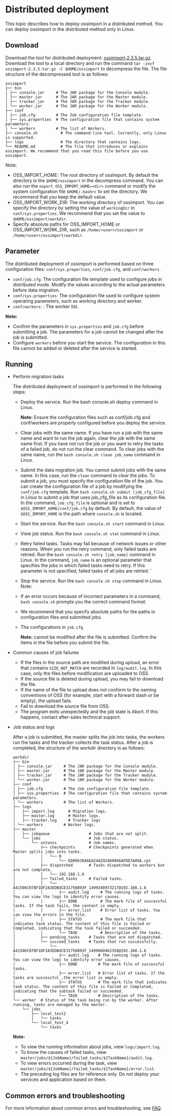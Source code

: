 # Distributed deployment

This topic describes how to deploy ossimport in a distributed method. You can deploy ossimport in the distributed method only in Linux.

## Download

Download the tool for distributed deployment: [ossimport-2.3.5.tar.gz](http://gosspublic.alicdn.com/ossimport/international/distributed/ossimport-2.3.5.tar.gz). Download the tool to a local directory and run the command `tar -zxvf ossimport-2.3.5.tar.gz -C $HOME/ossimport` to decompress the file. The file structure of the decompressed tool is as follows:

```
ossimport
├── bin
│ ├── console.jar     # The JAR package for the Console module.
│ ├── master.jar      # The JAR package for the Master module.
│ ├── tracker.jar     # The JAR package for the Tracker module.
│ └── worker.jar      # The JAR package for the Worker module.
├── conf
│ ├── job.cfg         # The Job configuration file template.
│ ├── sys.properties  # The configuration file that contains system parameters.
│ └── workers         # The list of Workers.
├── console.sh          # The command-line tool. Currently, only Linux is supported.
├── logs                # The directory that contains logs.
└── README.md           # The file that introduces or explains ossimport. We recommend that you read this file before you use ossimport.
```

Note:

-   OSS\_IMPORT\_HOME: The root directory of ossImport. By default the directory is the `$HOME/ossimport` in the decompress command. You can also run the `export OSS_IMPORT_HOME=<dir>` command or modify the system configuration file `$HOME/.bashrc` to set the directory. We recommend that you keep the default value.
-   OSS\_IMPORT\_WORK\_DIR: The working directory of ossimport. You can specify the directory by setting the value of `workingDir` in `conf/sys.properties`. We recommend that you set the value to `$HOME/ossimport/workdir`.
-   Specify absolute paths for OSS\_IMPORT\_HOME or OSS\_IMPORT\_WORK\_DIR, such as `/home/<user>/ossimport` or `/home/<user>/ossimport/workdir`.

## Parameter

The distributed deployment of ossimport is performed based on three configuration files: `conf/sys.properties`, `conf/job.cfg`, and `conf/workers`.

-   `conf/job.cfg`: The configuration file template used to configure jobs in distributed mode. Modify the values according to the actual parameters before data migration.
-   `conf/sys.properties`: The configuration file used to configure system operating parameters, such as working directory and worker.
-   `conf/workers`: : The worker list.

**Note:**

-   Confirm the parameters in `sys.properties` and `job.cfg` before submitting a job. The parameters for a job cannot be changed after the job is submitted.
-   Configure `workers` before you start the service. The configuration in this file cannot be added or deleted after the service is started.

## Running

-   Perform migration tasks

    The distributed deployment of ossimport is performed in the following steps:

    -   Deploy the service. Run the bash console.sh deploy command in Linux.

        **Note:** Ensure the configuration files such as conf/job.cfg and conf/workers are properly configured before you deploy the service.

    -   Clear jobs with the same name. If you have run a job with the same name and want to run the job again, clear the job with the same name first. If you have not run the job or you want to retry the tasks of a failed job, do not run the clear command. To clear jobs with the same name, run the `bash console.sh clean job_name` command in Linux.
    -   Submit the data migration job. You cannot submit jobs with the same name. In this case, run the `clean` command to clear the jobs. To submit a job, you must specify the configuration file of the job. You can create the configuration file of a job by modifying the `conf/job.cfg` template. Run `bash console.sh submit [job_cfg_file]` in Linux to submit a job that uses job\_cfg\_file as its configuration file. In the command, `job_cfg_file` is optional and is set to `$OSS_IMPORT_HOME/conf/job.cfg` by default. By default, the value of `$OSS_IMPORT_HOME` is the path where `console.sh` is located.
    -   Start the service. Run the `bash console.sh start` command in Linux.
    -   View job status. Run the `bash console.sh stat` command in Linux.
    -   Retry failed tasks. Tasks may fail because of network issues or other reasons. When you run the retry command, only failed tasks are retried. Run the `bash console.sh retry [job_name]` command in Linux. In the command, `job_name` is an optional parameter that specifies the jobs in which failed tasks need to retry. If this parameter is not specified, failed tasks of all jobs are retried.``
    -   Stop the service. Run the `bash console.sh stop` command in Linux.
    Note:

    -   If an error occurs because of incorrect parameters in a command, `bash console.sh` prompts you the correct command format.
    -   We recommend that you specify absolute paths for the paths in configuration files and submitted jobs.
    -   The configurations in `job.cfg`

        **Note:** cannot be modified after the file is submitted. Confirm the items in the file before you submit the file.

-   Common causes of job failures
    -   If the files in the source path are modified during upload, an error that contains `SIZE_NOT_MATCH` are recorded in `log/audit.log`. In this case, only the files before modification are uploaded to OSS.
    -   If the source file is deleted during upload, you may fail to download the file.
    -   If the name of the file to upload does not conform to the naming conventions of OSS \(for example, start with a forward slash or be empty\), the upload fails.
    -   Fail to download the source file from OSS.
    -   The program exits unexpectedly and the job state is Abort. If this happens, contact after-sales technical support.
-   Job status and logs

    After a job is submitted, the master splits the job into tasks, the workers run the tasks and the tracker collects the task status. After a job is completed, the structure of the workdir directory is as follows:

    ```
    workdir
    ├── bin
    │ ├── console.jar     # The JAR package for the Console module.
    │ ├── master.jar      # The JAR package for the Master module.
    │ ├── tracker.jar     # The JAR package for the Tracker module.
    │ └── worker.jar      # The JAR package for the Worker module.
    ├── conf
    │ ├── job.cfg         # The Job configuration file template.
    │ ├── sys.properties  # The configuration file that contains system parameters.
    │ └── workers         # The list of Workers.
    ├── logs
    │   ├── import.log      # Migration logs.
    │   ├── master.log      # Master logs.
    │   ├── tracker.log     # Tracker logs
    │ └── workers         # Worker logs.
    ├── master
    │   ├── jobqueue                 # Jobs that are not split.
    │   └── jobs                     # Job status.
    │       └── xxtooss              # Job names.
    │           ├── checkpoints      # Checkpoints generated when Master splits jobs into tasks. 
    │           │   └── 0
    │           │       └── ED09636A6EA24A292460866AFDD7A89A.cpt
    │           ├── dispatched       # Tasks dispatched to workers but are not complete.
    │           │   └── 192.168.1.6
    │           ├── failed_tasks     # Failed tasks.
    │           │   └── A41506C07BF1DF2A3EDB4CE31756B93F_1499348973217@192.168.1.6
    │           │       ├── audit.log     # The running logs of tasks. You can view the logs to identify error causes.
    │           │       ├── DONE          # The mark file of successful tasks. If the task fails, the content is empty.
    │           │       ├── error.list    # Error list of tasks. You can view the errors in the file.
    │           │       ├── STATUS        # The mark file that indicates task status. The content of this file is Failed or Completed, indicating that the task failed or succeeded.
    │           │       └── TASK          # Description of the tasks.
    │           ├── pending_tasks    # Tasks that are not dispatched.
    │           └── succeed_tasks    # Tasks that run successfully.
    │               └── A41506C07BF1DF2A3EDB4CE31756B93F_1499668462358@192.168.1.6
    │                   ├── audit.log    # The running logs of tasks. You can view the logs to identify error causes.
    │                   ├── DONE         # The mark file of successful tasks.
    │                   ├── error.list   # Error list of tasks. If the tasks are successful ,the error list is empty.
    │                   ├── STATUS       # The mark file that indicates task status. The content of this file is Failed or Completed, indicating that the subtask failed or succeeded.
    │                   └── TASK         # Description of the tasks.
    └── worker  # Status of the task being run by the worker. After running, tasks are managed by the master.
        └── jobs
            ├── local_test2
            │   └── tasks
            └── local_test_4
                └── tasks
    ```

    **Note:**

    -   To view the running information about jobs, view `logs/import.log`.
    -   To know the causes of failed tasks, view `master/jobs/${JobName}/failed_tasks/${TaskName}/audit.log`.
    -   To view errors occurred during the task, view `master/jobs/${JobName}/failed_tasks/${TaskName}/error.list`.
    -   The preceding log files are for reference only. Do not deploy your services and application based on them.

## Common errors and troubleshooting

For more information about common errors and troubleshooting, see [FAQ](/intl.en-US/Tools/ossimport/Troubleshooting.md).

